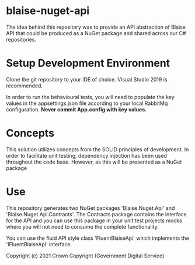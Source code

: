 # blaise-nuget-api

The idea behind this repository was to provide an API abstraction of Blaise API that could be produced as a NuGet package and shared across our C# repositories.

# Setup Development Environment

Clone the git repository to your IDE of choice. Visual Studio 2019 is recommended.

In order to run the behavioural tests, you will need to populate the key values in the appsettings.json file according to your local RabbitMq configuration. **Never commit App.config with key values.**

# Concepts

This solution utilizes concepts from the SOLID principles of development. In order to facilitate unit testing, dependency injection has been used throughout the code base. However, as this will be presented as a NuGet package 
  
# Use

This repository generates two NuGet packages 'Blaise.Nuget.Api' and 'Blaise.Nuget.Api.Contracts'. The Contracts package contains the interface for the API and you can use this package in your unit test projects 
mocks where you will not need to consume the complete functionality. 

You can use the fluid API style class 'FluentBlaiseApi' which implements the 'IFluentBlaiseApi' interface.
		
Copyright (c) 2021 Crown Copyright (Government Digital Service)		
